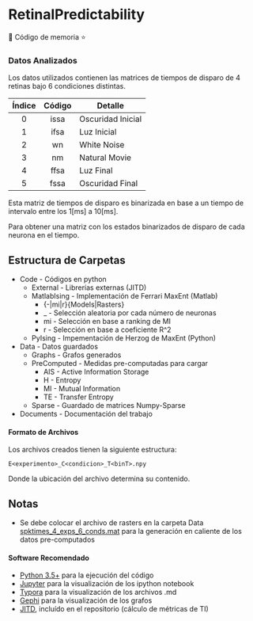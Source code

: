 # RetinalPredictability
:page_facing_up: Código de memoria :star:

### Datos Analizados

Los datos utilizados contienen las matrices de tiempos de disparo de 4 retinas bajo 6 condiciones distintas.

| Índice | Código | Detalle           |
| :----: | :----: | ----------------- |
|   0    |  issa  | Oscuridad Inicial |
|   1    |  ifsa  | Luz Inicial       |
|   2    |   wn   | White Noise       |
|   3    |   nm   | Natural Movie     |
|   4    |  ffsa  | Luz Final         |
|   5    |  fssa  | Oscuridad Final   |

Esta matriz de tiempos de disparo es binarizada en base a un tiempo de intervalo entre los 1[ms] a 10[ms].

Para obtener una matriz con los estados binarizados de disparo de cada neurona en el tiempo.

## Estructura de Carpetas

* Code - Códigos en python
  * External - Librerías externas (JITD)
  * MatlabIsing - Implementación de Ferrari MaxEnt (Matlab)
      * {-|mi|r}{Models|Rasters}
      * _ - Selección aleatoria por cada número de neuronas
      * mi - Selección en base a ranking de MI
      * r - Selección en base a coeficiente R^2
  * PyIsing - Impementación de Herzog de MaxEnt (Python)
* Data - Datos guardados
  * Graphs - Grafos generados
  * PreComputed - Medidas pre-computadas para cargar
    * AIS - Active Information Storage
    * H - Entropy
    * MI - Mutual Information
    * TE - Transfer Entropy
  * Sparse - Guardado de matrices Numpy-Sparse
* Documents - Documentación del trabajo

#### Formato de Archivos

Los archivos creados tienen la siguiente estructura:

``E<experimento>_C<condicion>_T<binT>.npy``

Donde la ubicación del archivo determina su contenido.


## Notas
* Se debe colocar el archivo de rasters en la carpeta Data [spktimes_4_exps_6_conds.mat](https://drive.google.com/open?id=0BxLVeqeP4TRkN3VIRlFvZlJkYVE) para la generación en caliente de los datos pre-computados

#### Software Recomendado
* [Python 3.5+](https://www.python.org/) para la ejecución del código
* [Jupyter](https://jupyter.org/) para la visualización de los ipython notebook
* [Typora](https://typora.io/) para la visualización de los archivos .md 
* [Gephi](https://gephi.org/) para la visualización de los grafos
* [JITD](https://github.com/jlizier/jidt), incluído en el repositorio (cálculo de métricas de TI)





